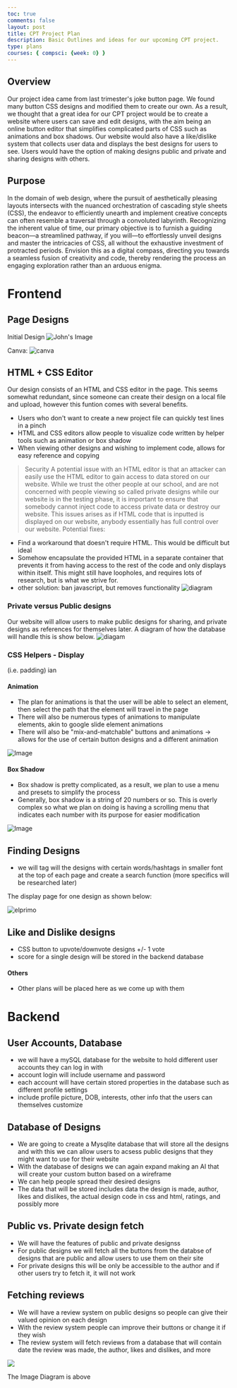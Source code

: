 ```yaml
---
toc: true
comments: false
layout: post
title: CPT Project Plan
description: Basic Outlines and ideas for our upcoming CPT project.
type: plans
courses: { compsci: {week: 0} }
---
```


## Overview
Our project idea came from last trimester's joke button page. We found many button CSS designs and modified them to create our own. As a result, we thought that a great idea for our CPT project would be to create a website where users can save and edit designs, with the aim being an online button editor that simplifies complicated parts of CSS such as animations and box shadows. Our website would also have a like/dislike system that collects user data and displays the best designs for users to see. Users would have the option of making designs public and private and sharing designs with others.

## Purpose
In the domain of web design, where the pursuit of aesthetically pleasing layouts intersects with the nuanced
orchestration of cascading style sheets (CSS), the endeavor to efficiently unearth and implement creative
concepts can often resemble a traversal through a convoluted labyrinth. Recognizing the inherent value of
time, our primary objective is to furnish a guiding beacon—a streamlined pathway, if you will—to effortlessly
unveil designs and master the intricacies of CSS, all without the exhaustive investment of protracted periods.
Envision this as a digital compass, directing you towards a seamless fusion of creativity and code, thereby
rendering the process an engaging exploration rather than an arduous enigma.

# Frontend
## Page Designs

Initial Design
![John's Image](../../../images/initial.png)

Canva: 
![canva](../../../images/canva.png)


## HTML + CSS Editor

Our design consists of an HTML and CSS editor in the page. This seems somewhat redundant, since someone can create their design on a local file and upload, however this funtion comes with several benefits.
- Users who don't want to create a new project file can quickly test lines in a pinch
- HTML and CSS editors allow people to visualize code written by helper tools such as animation or box shadow
- When viewing other designs and wishing to implement code, allows for easy reference and copying

> Security
 A potential issue with an HTML editor is that an attacker can easily use the HTML editor to gain access to data stored on our website. While we trust the other people at our school, and are not concerned with people viewing so called private designs while our website is in the testing phase, it is important to ensure that somebody cannot inject code to access private data or destroy our website. This issues arises as if HTML code that is inputted is displayed on our website, anybody essentially has full control over our website. 
 Potential fixes:
 - Find a workaround that doesn't require HTML. This would be difficult but ideal
 - Somehow encapsulate the provided HTML in a separate container that prevents it from having access to the rest of the code and only displays within itself. This might still have loopholes, and requires lots of research, but is what we strive for.
 - other solution: ban javascript, but removes functionality
 ![diagram](../../../images/yes.png)

### Private versus Public designs

Our website will allow users to make public designs for sharing, and private designs as references for themselves later. A diagram of how the database will handle this is show below.
![diagam](../../../images/maybe.png)

### CSS Helpers - Display

(i.e. padding)
ian

#### Animation

- The plan for animations is that the user will be able to select an element, then select the path that the element will travel in the page
- There will also be numerous types of animations to manipulate elements, akin to google slide element animations
- There will also be "mix-and-matchable" buttons and animations -> allows for the use of certain button designs and a different animation

![Image](../../../images/animationDiagram.png)

#### Box Shadow

- Box shadow is pretty complicated, as a result, we plan to use a menu and presets to simplify the process
- Generally, box shadow is a string of 20 numbers or so. This is overly complex so what we plan on doing is having a scrolling menu that indicates each number with its purpose for easier modification

![Image](../../../images/boxShadow.png)

## Finding Designs

- we will tag will the designs with certain words/hashtags in smaller font at the top of each page and create a search function (more specifics will be researched later)

The display page for one design as shown below:

![elprimo](../../../ElPrimoDesign.png)

## Like and Dislike designs

- CSS button to upvote/downvote designs +/- 1 vote
- score for a single design will be stored in the backend database

#### Others

- Other plans will be placed here as we come up with them


# Backend

## User Accounts, Database

- we will have a mySQL database for the website to hold different user accounts they can log in with
- account login will include username and password
- each account will have certain stored properties in the database such as different profile settings
- include profile picture, DOB, interests, other info that the users can themselves customize

## Database of Designs
- We are going to create a Mysqlite database that will store all the designs and with this we can allow users to acsess public designs that they might want to use for their website
- With the database of designs we can again expand making an AI that will create your custom button based on a wireframe
- We can help people spread their desired designs
- The data that will be stored includes data the design is made, author, likes and dislikes, the actual design code in css and html, ratings, and possibly more

## Public vs. Private design fetch
- We will have the features of public and private designss
- For public designs we will fetch all the buttons from the databse of designs that are public and allow users to use them on their site
- For private designs this will be only be accessible to the author and if other users try to fetch it, it will not work

## Fetching reviews
- We will have a review system on public designs so people can give their valued opinion on each design
- With the review system people can improve their buttons or change it if they wish
- The review system will fetch reviews from a database that will contain date the review was made, the author, likes and dislikes, and more

![](../../../images/IdeationAImageDiagramBackend.png)

The Image Diagram is above


